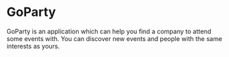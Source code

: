 # GoParty
GoParty is an application which can help you find a company to attend some events with.
You can discover new events and people with the same interests as yours.
